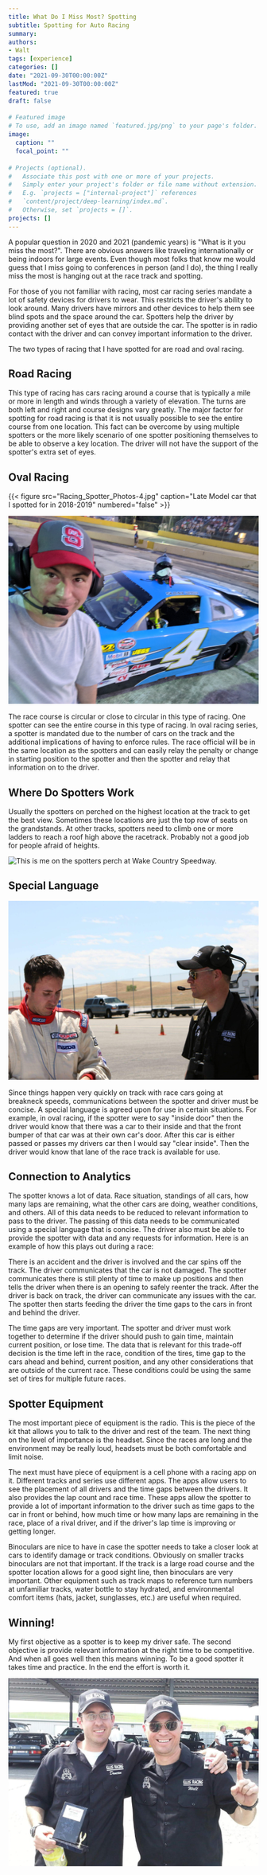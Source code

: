 ```yaml
---
title: What Do I Miss Most? Spotting
subtitle: Spotting for Auto Racing
summary: 
authors:
- Walt
tags: [experience]
categories: []
date: "2021-09-30T00:00:00Z"
lastMod: "2021-09-30T00:00:00Z"
featured: true
draft: false

# Featured image
# To use, add an image named `featured.jpg/png` to your page's folder. 
image:
  caption: ""
  focal_point: ""

# Projects (optional).
#   Associate this post with one or more of your projects.
#   Simply enter your project's folder or file name without extension.
#   E.g. `projects = ["internal-project"]` references 
#   `content/project/deep-learning/index.md`.
#   Otherwise, set `projects = []`.
projects: []
---
```


A popular question in 2020 and 2021 (pandemic years) is "What is it you miss the most?". There are obvious answers like traveling internationally or being indoors for large events. Even though most folks that know me would guess that I miss going to conferences in person (and I do), the thing I really miss the most is hanging out at the race track and spotting. 

For those of you not familiar with racing, most car racing series mandate a lot of safety devices for drivers to wear. This restricts the driver's ability to look around. Many drivers have mirrors and other devices to help them see blind spots and the space around the car. Spotters help the driver by providing another set of eyes that are outside the car. The spotter is in radio contact with the driver and can convey important information to the driver.

The two types of racing that I have spotted for are road and oval racing.

## Road Racing

This type of racing has cars racing around a course that is typically a mile or more in length and winds through a variety of elevation. The turns are both left and right and course designs vary greatly. The major factor for spotting for road racing is that it is not usually possible to see the entire course from one location. This fact can be overcome by using multiple spotters or the more likely scenario of one spotter positioning themselves to be able to observe a key location. The driver will not have the support of the spotter's extra set of eyes.

## Oval Racing

{{< figure src="Racing_Spotter_Photos-4.jpg" caption="Late Model car that I spotted for in 2018-2019" numbered="false" >}}

![Late Model car that I spotted for in 2018-2019.](./Racing_Spotter_Photos-4.jpg)

The race course is circular or close to circular in this type of racing. One spotter can see the entire course in this type of racing. In oval racing series, a spotter is mandated due to the number of cars on the track and the additional implications of having to enforce rules. The race official will be in the same location as the spotters and can easily relay the penalty or change in starting position to the spotter and then the spotter and relay that information on to the driver.

## Where Do Spotters Work
Usually the spotters on perched on the highest location at the track to get the best view. Sometimes these locations are just the top row of seats on the grandstands. At other tracks, spotters need to climb one or more ladders to reach a roof high above the racetrack. Probably not a good job for people afraid of heights.

![This is me on the spotters perch at Wake Country Speedway.](./Racing_Spotter_Photos.jpg)

## Special Language

![Duncan Ellis and I getting on the same page for the upcoming race's strategy and objectives.](./Racing_Spotter_Photos-3.jpg)

Since things happen very quickly on track with race cars going at breakneck speeds, communications between the spotter and driver must be concise. A special language is agreed upon for use in certain situations. For example, in oval racing, if the spotter were to say "inside door" then the driver would know that there was a car to their inside and that the front bumper of that car was at their own car's door. After this car is either passed or passes my drivers car then I would say "clear inside". Then the driver would know that lane of the race track is available for use.

## Connection to Analytics

The spotter knows a lot of data. Race situation, standings of all cars, how many laps are remaining, what the other cars are doing, weather conditions, and others. All of this data needs to be reduced to relevant information to pass to the driver. The passing of this data needs to be communicated using a special language that is concise. The driver also must be able to provide the spotter with data and any requests for information. Here is an example of how this plays out during a race:

There is an accident and the driver is involved and the car spins off the track. The driver communicates that the car is not damaged. The spotter communicates there is still plenty of time to make up positions and then tells the driver when there is an opening to safely reenter the track. After the driver is back on track, the driver can communicate any issues with the car. The spotter then starts feeding the driver the time gaps to the cars in front and behind the driver. 

The time gaps are very important. The spotter and driver must work together to determine if the driver should push to gain time, maintain current position, or lose time. The data that is relevant for this trade-off decision is the time left in the race, condition of the tires, time gap to the cars ahead and behind, current position, and any other considerations that are outside of the current race. These conditions could be using the same set of tires for multiple future races. 

## Spotter Equipment

The most important piece of equipment is the radio. This is the piece of the kit that allows you to talk to the driver and rest of the team. The next thing on the level of importance is the headset. Since the races are long and the environment may be really loud, headsets must be both comfortable and limit noise.

The next must have piece of equipment is a cell phone with a racing app on it. Different tracks and series use different apps. The apps allow users to see the placement of all drivers and the time gaps between the drivers. It also provides the lap count and race time. These apps allow the spotter to provide a lot of important information to the driver such as time gaps to the car in front or behind, how much time or how many laps are remaining in the race, place of a rival driver, and if the driver's lap time is improving or getting longer.

Binoculars are nice to have in case the spotter needs to take a closer look at cars to identify damage or track conditions. Obviously on smaller tracks binoculars are not that important. If the track is a large road course and the spotter location allows for a good sight line, then binoculars are very important. Other equipment such as track maps to reference turn numbers at unfamiliar tracks, water bottle to stay hydrated, and environmental comfort items (hats, jacket, sunglasses, etc.) are useful when required.

## Winning!

My first objective as a spotter is to keep my driver safe. The second objective is provide relevant information at the right time to be competitive. And when all goes well then this means winning. To be a good spotter it takes time and practice. In the end the effort is worth it.

![Duncan Ellis and I after a race win in 2013 at Thunderhill Speedway.](./Racing_Spotter_Photos-2.jpg)